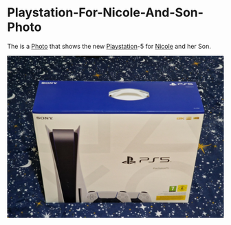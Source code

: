 # Playstation-For-Nicole-And-Son-Photo

The is a [Photo](50000001.md) that shows the new [Playstation](201000006.md)-5 for [Nicole](1997080300.md) and her Son.

<img src="400000020.jpg" alt="Playstation-5-For-Nicole-And-Son-Photo" style="width:800px;"/>
